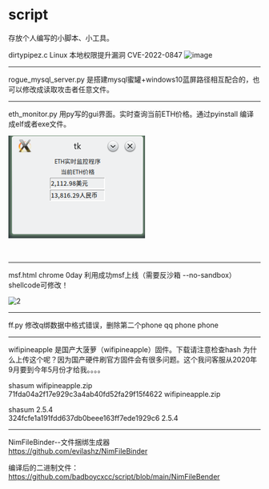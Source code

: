 # script 
存放个人编写的小脚本、小工具。


dirtypipez.c  Linux 本地权限提升漏洞 CVE-2022-0847
![image](https://user-images.githubusercontent.com/72059221/157146480-ff3d2f51-2d0b-4e79-9f7c-bf7f08a63c19.png)

------


rogue_mysql_server.py 是搭建mysql蜜罐+windows10蓝屏路径相互配合的，也可以修改成读取攻击者任意文件。

------

eth_monitor.py 用py写的gui界面。实时查询当前ETH价格。通过pyinstall 编译成elf或者exe文件。

![1](https://github.com/badboycxcc/script/blob/main/%E6%B7%B1%E5%BA%A6%E6%88%AA%E5%9B%BE_%E9%80%89%E6%8B%A9%E5%8C%BA%E5%9F%9F_20210407114905.png)

![]()

------
msf.html chrome 0day 
利用成功msf上线（需要反沙箱 --no-sandbox）shellcode可修改！

![2](https://github.com/badboycxcc/script/blob/main/%E6%B7%B1%E5%BA%A6%E6%88%AA%E5%9B%BE_%E9%80%89%E6%8B%A9%E5%8C%BA%E5%9F%9F_20210415071029.png)

------
ff.py
修改q绑数据中格式错误，删除第二个phone
qq phone phone

-----
wifipineapple 是国产大菠萝（wifipineapple）固件。下载请注意检查hash
为什么上传这个呢？因为国产硬件刷官方固件会有很多问题。这个我问客服从2020年9月要到今年5月份才给我。。。。

shasum wifipineapple.zip                                                              
71fda04a2f17e929c3a4ab40fd52fa29f15f4622  wifipineapple.zip

shasum 2.5.4                                    
324fcfe1a191fdd637db0beee163ff7ede1929c6  2.5.4

----
NimFileBinder--文件捆绑生成器  
https://github.com/evilashz/NimFileBinder


编译后的二进制文件：https://github.com/badboycxcc/script/blob/main/NimFileBender
